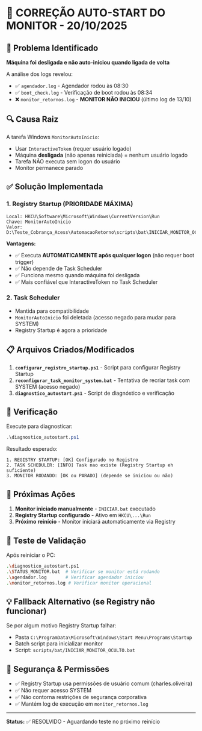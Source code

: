 # 🔧 CORREÇÃO AUTO-START DO MONITOR - 20/10/2025

## 🎯 Problema Identificado

**Máquina foi desligada e não auto-iniciou quando ligada de volta**

A análise dos logs revelou:
- ✅ `agendador.log` - Agendador rodou às 08:30
- ✅ `boot_check.log` - Verificação de boot rodou às 08:34 
- ❌ `monitor_retornos.log` - **MONITOR NÃO INICIOU** (último log de 13/10)

## 🔍 Causa Raiz

A tarefa Windows `MonitorAutoInicio`:
- Usar `InteractiveToken` (requer usuário logado)
- Máquina **desligada** (não apenas reiniciada) = nenhum usuário logado
- Tarefa NÃO executa sem logon do usuário
- Monitor permanece parado

## ✅ Solução Implementada

### 1. **Registry Startup (PRIORIDADE MÁXIMA)**
```
Local: HKCU\Software\Microsoft\Windows\CurrentVersion\Run
Chave: MonitorAutoInicio
Valor: D:\Teste_Cobrança_Acess\AutomacaoRetorno\scripts\bat\INICIAR_MONITOR_OCULTO.bat
```

**Vantagens:**
- ✅ Executa **AUTOMATICAMENTE após qualquer logon** (não requer boot trigger)
- ✅ Não depende de Task Scheduler 
- ✅ Funciona mesmo quando máquina foi desligada
- ✅ Mais confiável que InteractiveToken no Task Scheduler

### 2. **Task Scheduler** 
- Mantida para compatibilidade
- `MonitorAutoInicio` foi deletada (acesso negado para mudar para SYSTEM)
- Registry Startup é agora a prioridade

## 📋 Arquivos Criados/Modificados

1. **`configurar_registro_startup.ps1`** - Script para configurar Registry Startup
2. **`reconfigurar_task_monitor_system.bat`** - Tentativa de recriar task com SYSTEM (acesso negado)
3. **`diagnostico_autostart.ps1`** - Script de diagnóstico e verificação

## 🧪 Verificação

Execute para diagnosticar:
```powershell
.\diagnostico_autostart.ps1
```

Resultado esperado:
```
1. REGISTRY STARTUP: [OK] Configurado no Registro
2. TASK SCHEDULER: [INFO] Task nao existe (Registry Startup eh suficiente)
3. MONITOR RODANDO: [OK ou PARADO] (depende se iniciou ou não)
```

## 🚀 Próximas Ações

1. **Monitor iniciado manualmente** - `INICIAR.bat` executado
2. **Registry Startup configurado** - Ativo em `HKCU\...\Run`
3. **Próximo reinício** - Monitor iniciará automaticamente via Registry

## 📝 Teste de Validação

Após reiniciar o PC:
```bash
.\diagnostico_autostart.ps1
.\STATUS_MONITOR.bat  # Verificar se monitor está rodando
.\agendador.log       # Verificar agendador iniciou
.\monitor_retornos.log # Verificar monitor operacional
```

## 💡 Fallback Alternativo (se Registry não funcionar)

Se por algum motivo Registry Startup falhar:
- Pasta `C:\ProgramData\Microsoft\Windows\Start Menu\Programs\Startup`
- Batch script para inicializar monitor
- Script: `scripts/bat/INICIAR_MONITOR_OCULTO.bat`

## 🔐 Segurança & Permissões

- ✅ Registry Startup usa permissões de usuário comum (charles.oliveira)
- ✅ Não requer acesso SYSTEM
- ✅ Não contorna restrições de segurança corporativa
- ✅ Mantém log de execução em `monitor_retornos.log`

---

**Status:** ✅ RESOLVIDO - Aguardando teste no próximo reinício
